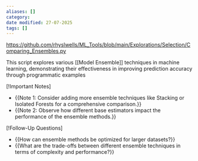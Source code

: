 ```yaml
---
aliases: []
category:
date modified: 27-07-2025
tags: []
---
```

https://github.com/rhyslwells/ML_Tools/blob/main/Explorations/Selection/Comparing_Ensembles.py

This script explores various [[Model Ensemble]] techniques in machine learning, demonstrating their effectiveness in improving prediction accuracy through programmatic examples

 [!Important Notes]
 - {{Note 1: Consider adding more ensemble techniques like Stacking or Isolated Forests for a comprehensive comparison.}}
 - {{Note 2: Observe how different base estimators impact the performance of the ensemble methods.}}

 [!Follow-Up Questions]
 - {{How can ensemble methods be optimized for larger datasets?}}
 - {{What are the trade-offs between different ensemble techniques in terms of complexity and performance?}}
